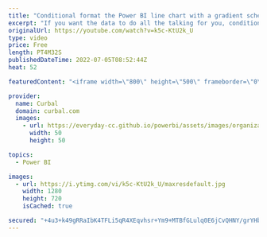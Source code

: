 ```yaml
---
title: "Conditional format the Power BI line chart with a gradient schema"
excerpt: "If you want the data to do all the talking for you, conditional formatting a line chart with a gradient schema is one way. Let me show you how to do it here.  For other types of conditional formatting: For markers: https://youtu.be/yG5t4XBMVU8 For highlighting: https://youtu.be/cSbLdv6KRxI   Here you"
originalUrl: https://youtube.com/watch?v=k5c-KtU2k_U
type: video
price: Free
length: PT4M32S
publishedDateTime: 2022-07-05T08:52:44Z
heat: 52

featuredContent: "<iframe width=\"800\" height=\"500\" frameborder=\"0\" src=\"https://www.youtube.com/embed/k5c-KtU2k_U\" allow=\"accelerometer; autoplay; encrypted-media; gyroscope; picture-in-picture\" allowfullscreen></iframe>"

provider:
  name: Curbal
  domain: curbal.com
  images:
    - url: https://everyday-cc.github.io/powerbi/assets/images/organizations/curbal.com-50x50.jpg
      width: 50
      height: 50

topics:
  - Power BI

images:
  - url: https://i.ytimg.com/vi/k5c-KtU2k_U/maxresdefault.jpg
    width: 1280
    height: 720
    isCached: true

secured: "+4u3+k49gRRaIbK4TFLi5qR4XEqvhsr+Ym9+MTBfGLulq0E6jCvQHNY/grYHbvrRCi2SrGDiOfqTwDDynFYWhKcfmz3YETIGx9k8wPscn9PO7A7k0uCAP0wQjob9/i7OUyoFptk4Ou2qsYcfZROVTi8oWBWfPW4mfEAZfyyvmVPgxQiyQF6OmCe+8JCXE4op3VVGBIhOpYu02sJuKKmFhwwG70X2iCylu2KthdawM1eH2ZNr5d/eaFpge9Sw63dcrkF4s6NfqMYWunN9Ta9vuWHIeRFEtwabfrp54LqSyyykxR8lRG9d4m+ODsgg2lPw762CAdhpZ4i54zn2nvp+PEG0TCi4a28uLxAtKWvj6+NeL1oe1xJmKKy0BKoVUp65+0bWmMYjbPIg56O2avydVwYmmHbamlDZ2t51NreX6jA=;TMevCRQXSwOM7a7R1dwUbg=="
---
```


